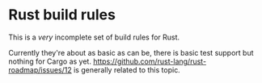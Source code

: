 Rust build rules
================

This is a *very* incomplete set of build rules for Rust.

Currently they're about as basic as can be, there is basic
test support but nothing for Cargo as yet.
https://github.com/rust-lang/rust-roadmap/issues/12 is generally
related to this topic.
